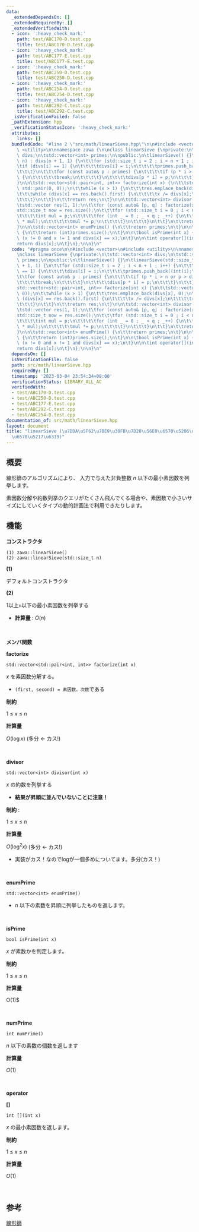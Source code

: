 ```yaml
---
data:
  _extendedDependsOn: []
  _extendedRequiredBy: []
  _extendedVerifiedWith:
  - icon: ':heavy_check_mark:'
    path: test/ABC170-D.test.cpp
    title: test/ABC170-D.test.cpp
  - icon: ':heavy_check_mark:'
    path: test/ABC177-E.test.cpp
    title: test/ABC177-E.test.cpp
  - icon: ':heavy_check_mark:'
    path: test/ABC250-D.test.cpp
    title: test/ABC250-D.test.cpp
  - icon: ':heavy_check_mark:'
    path: test/ABC254-D.test.cpp
    title: test/ABC254-D.test.cpp
  - icon: ':heavy_check_mark:'
    path: test/ABC292-C.test.cpp
    title: test/ABC292-C.test.cpp
  _isVerificationFailed: false
  _pathExtension: hpp
  _verificationStatusIcon: ':heavy_check_mark:'
  attributes:
    links: []
  bundledCode: "#line 2 \"src/math/linearSieve.hpp\"\n\n#include <vector>\n#include\
    \ <utility>\n\nnamespace zawa {\n\nclass linearSieve {\nprivate:\n\tstd::vector<int>\
    \ divs;\n\tstd::vector<int> primes;\n\npublic:\n\tlinearSieve() {}\n\tlinearSieve(std::size_t\
    \ n) : divs(n + 1, 1) {\n\t\tfor (std::size_t i = 2 ; i < n + 1 ; i++) {\n\t\t\
    \tif (divs[i] == 1) {\n\t\t\t\tdivs[i] = i;\n\t\t\t\tprimes.push_back((int)i);\n\
    \t\t\t}\n\t\t\tfor (const auto& p : primes) {\n\t\t\t\tif (p * i > n or p > divs[i])\
    \ {\n\t\t\t\t\tbreak;\n\t\t\t\t}\n\t\t\t\tdivs[p * i] = p;\n\t\t\t}\n\t\t}\n\t\
    }\n\n\tstd::vector<std::pair<int, int>> factorize(int x) {\n\t\tstd::vector res(0,\
    \ std::pair(0, 0));\n\t\twhile (x > 1) {\n\t\t\tres.emplace_back(divs[x], 0);\n\
    \t\t\twhile (divs[x] == res.back().first) {\n\t\t\t\tx /= divs[x];\n\t\t\t\tres.back().second++;\n\
    \t\t\t}\n\t\t}\n\t\treturn res;\n\t}\n\n\tstd::vector<int> divisor(int x) {\n\t\
    \tstd::vector res(1, 1);\n\t\tfor (const auto& [p, q] : factorize(x)) {\n\t\t\t\
    std::size_t now = res.size();\n\t\t\tfor (std::size_t i = 0 ; i < now ; i++) {\n\
    \t\t\t\tint mul = p;\n\t\t\t\tfor (int _ = 0 ; _ < q ; _++) {\n\t\t\t\t\tres.emplace_back(res[i]\
    \ * mul);\n\t\t\t\t\tmul *= p;\n\t\t\t\t}\n\t\t\t}\n\t\t}\n\t\treturn res;\n\t\
    }\n\n\tstd::vector<int> enumPrime() {\n\t\treturn primes;\n\t}\n\n\tint numPrime()\
    \ {\n\t\treturn (int)primes.size();\n\t}\n\n\tbool isPrime(int x) {\n\t\treturn\
    \ (x != 0 and x != 1 and divs[x] == x);\n\t}\n\n\tint operator[](int x) {\n\t\t\
    return divs[x];\n\t}\n};\n\n}\n"
  code: "#pragma once\n\n#include <vector>\n#include <utility>\n\nnamespace zawa {\n\
    \nclass linearSieve {\nprivate:\n\tstd::vector<int> divs;\n\tstd::vector<int>\
    \ primes;\n\npublic:\n\tlinearSieve() {}\n\tlinearSieve(std::size_t n) : divs(n\
    \ + 1, 1) {\n\t\tfor (std::size_t i = 2 ; i < n + 1 ; i++) {\n\t\t\tif (divs[i]\
    \ == 1) {\n\t\t\t\tdivs[i] = i;\n\t\t\t\tprimes.push_back((int)i);\n\t\t\t}\n\t\
    \t\tfor (const auto& p : primes) {\n\t\t\t\tif (p * i > n or p > divs[i]) {\n\t\
    \t\t\t\tbreak;\n\t\t\t\t}\n\t\t\t\tdivs[p * i] = p;\n\t\t\t}\n\t\t}\n\t}\n\n\t\
    std::vector<std::pair<int, int>> factorize(int x) {\n\t\tstd::vector res(0, std::pair(0,\
    \ 0));\n\t\twhile (x > 1) {\n\t\t\tres.emplace_back(divs[x], 0);\n\t\t\twhile\
    \ (divs[x] == res.back().first) {\n\t\t\t\tx /= divs[x];\n\t\t\t\tres.back().second++;\n\
    \t\t\t}\n\t\t}\n\t\treturn res;\n\t}\n\n\tstd::vector<int> divisor(int x) {\n\t\
    \tstd::vector res(1, 1);\n\t\tfor (const auto& [p, q] : factorize(x)) {\n\t\t\t\
    std::size_t now = res.size();\n\t\t\tfor (std::size_t i = 0 ; i < now ; i++) {\n\
    \t\t\t\tint mul = p;\n\t\t\t\tfor (int _ = 0 ; _ < q ; _++) {\n\t\t\t\t\tres.emplace_back(res[i]\
    \ * mul);\n\t\t\t\t\tmul *= p;\n\t\t\t\t}\n\t\t\t}\n\t\t}\n\t\treturn res;\n\t\
    }\n\n\tstd::vector<int> enumPrime() {\n\t\treturn primes;\n\t}\n\n\tint numPrime()\
    \ {\n\t\treturn (int)primes.size();\n\t}\n\n\tbool isPrime(int x) {\n\t\treturn\
    \ (x != 0 and x != 1 and divs[x] == x);\n\t}\n\n\tint operator[](int x) {\n\t\t\
    return divs[x];\n\t}\n};\n\n}\n"
  dependsOn: []
  isVerificationFile: false
  path: src/math/linearSieve.hpp
  requiredBy: []
  timestamp: '2023-03-04 23:54:34+09:00'
  verificationStatus: LIBRARY_ALL_AC
  verifiedWith:
  - test/ABC170-D.test.cpp
  - test/ABC250-D.test.cpp
  - test/ABC177-E.test.cpp
  - test/ABC292-C.test.cpp
  - test/ABC254-D.test.cpp
documentation_of: src/math/linearSieve.hpp
layout: document
title: "linearSieve (\u7DDA\u5F62\u7BE9\u30FB\u7D20\u56E0\u6570\u5206\u89E3/\u7D04\
  \u6570\u5217\u6319)"
---
```


## 概要

線形篩のアルゴリズムにより、 入力で与えた非負整数 $n$ 以下の最小素因数を列挙します。

素因数分解や約数列挙のクエリがたくさん飛んでくる場合や、素因数で小さいサイズにしていくタイプの動的計画法で利用できたりします。

## 機能

**コンストラクタ**

```
(1) zawa::linearSieve()
(2) zawa::linearSieve(std::size_t n)
```
**(1)**

デフォルトコンストラクタ

**(2)**

1以上`n`以下の最小素因数を列挙する

- **計算量** : $O(n)$

<br />

**メンバ関数**

**factorize**
```
std::vector<std::pair<int, int>> factorize(int x)
```
$x$ を素因数分解する。
- `(first, second) = 素因数、次数`である

**制約** 

$1\ \le\ x\ \le\ n$


**計算量** 

$O(\log x)$ (多分 <- カス!)

<br />

**divisor**
```
std::vector<int> divisor(int x)
```
$x$ の約数を列挙する
- **結果が昇順に並んでいないことに注意！**

**制約** : 

$1\ \le\ x\ \le\ n$

**計算量** 

$O(\log^2 x)$ (多分 <- カス!)
- 実装がカス！なのでlogが一個多めについてます。多分(カス！)

<br />

**enumPrime**
```
std::vector<int> enumPrime()
```
- $n$ 以下の素数を昇順に列挙したものを返します。

<br />

**isPrime**
```
bool isPrime(int x)
```

$x$ が素数かを判定します。

**制約**

$1\ \le\ x\ \le\ n$

**計算量**

O(1)$

<br />

**numPrime**
```
int numPrime()
```

$n$ 以下の素数の個数を返します

**計算量**

$O(1)$

<br />

**operator**

**[]**
```
int [](int x)
```

$x$ の最小素因数を返します。

**制約**

$1\ \le\ x\ \le\ n$

**計算量**

$O(1)$

<br />

## 参考

[線形篩](https://37zigen.com/linear-sieve/)
